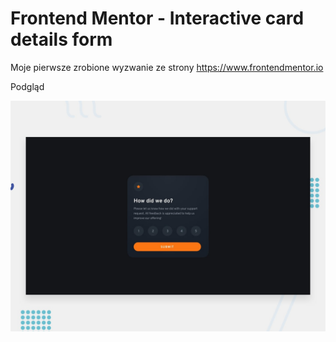# Frontend Mentor - Interactive card details form

Moje pierwsze zrobione wyzwanie ze strony https://www.frontendmentor.io

Podgląd
<a href="https://sage-biscuit-0adf20.netlify.app" target="_blank" />

![Design preview for the Interactive card details form coding challenge](./design/desktop-preview.jpg)
